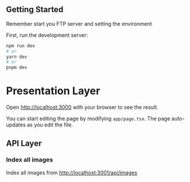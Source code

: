 ## Getting Started
Remember start you FTP server and setting the environment


First, run the development server:

```bash
npm run dev
# or
yarn dev
# or
pnpm dev
```

# Presentation Layer
Open [http://localhost:3000](http://localhost:3000) with your browser to see the result.

You can start editing the page by modifying `app/page.tsx`. The page auto-updates as you edit the file.

## API Layer
### Index all images
Index all images from [http://localhost:3001/api/images](http://localhost:3001/api/images)



